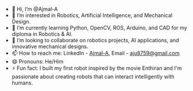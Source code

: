 - 👋 Hi, I’m @Ajmal-A
- 👀 I’m interested in Robotics, Artificial Intelligence, and Mechanical Design.
- 🌱 I’m currently learning Python, OpenCV, ROS, Arduino, and CAD for my diploma in Robotics & AI.
- 💞️ I’m looking to collaborate on robotics projects, AI applications, and innovative mechanical designs.
- 📫 How to reach me: LinkedIn - [Ajmal-A](https://www.linkedin.com/in/ajmal-a/), Email - aju8759@gmail.com
- 😄 Pronouns: He/Him
- ⚡ Fun fact: I built my first robot inspired by the movie Enthiran and I'm passionate about creating robots that can interact intelligently with humans.
